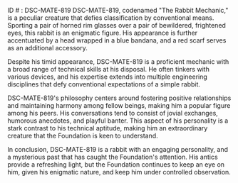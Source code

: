 ID # : DSC-MATE-819
DSC-MATE-819, codenamed "The Rabbit Mechanic," is a peculiar creature that defies classification by conventional means. Sporting a pair of horned rim glasses over a pair of bewildered, frightened eyes, this rabbit is an enigmatic figure. His appearance is further accentuated by a head wrapped in a blue bandana, and a red scarf serves as an additional accessory.

Despite his timid appearance, DSC-MATE-819 is a proficient mechanic with a broad range of technical skills at his disposal. He often tinkers with various devices, and his expertise extends into multiple engineering disciplines that defy conventional expectations of a simple rabbit.

DSC-MATE-819's philosophy centers around fostering positive relationships and maintaining harmony among fellow beings, making him a popular figure among his peers. His conversations tend to consist of jovial exchanges, humorous anecdotes, and playful banter. This aspect of his personality is a stark contrast to his technical aptitude, making him an extraordinary creature that the Foundation is keen to understand.

In conclusion, DSC-MATE-819 is a rabbit with an engaging personality, and a mysterious past that has caught the Foundation's attention. His antics provide a refreshing light, but the Foundation continues to keep an eye on him, given his enigmatic nature, and keep him under controlled observation.